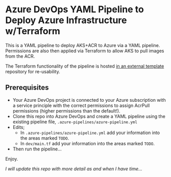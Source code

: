 # Azure DevOps YAML Pipeline to Deploy Azure Infrastructure w/Terraform

This is a YAML pipeline to deploy AKS+ACR to Azure via a YAML pipeline.
Permissions are also then applied via Terraform to allow AKS to pull images from the ACR.

The Terraform functionality of the pipeline is hosted [in an external template](https://github.com/f2calv/CasCap.YAMLTemplates/blob/master/templates/jobs.terraform.publish-v1.yml) repository for re-usability.

## Prerequisites
- Your Azure DevOps project is connected to your Azure subscription with a service principle with the correct permissions to assign AcrPull permissions (higher permissions than the default!).
- Clone this repo into Azure DevOps and create a YAML pipeline using the existing pipeline file, `.azure-pipelines/azure-pipeline.yml`
- Edits;
  - In `.azure-pipelines/azure-pipeline.yml` add your information into the areas marked `TODO`.
  - In `dev/main.tf` add your information into the areas marked `TODO`.
- Then run the pipeline...

Enjoy.

_I will update this repo with more detail as and when I have time..._